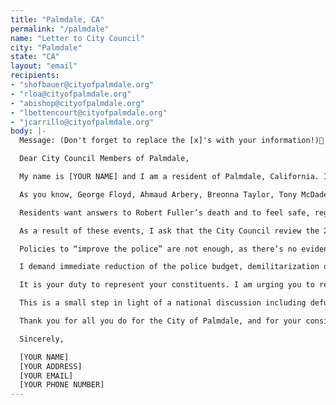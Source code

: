 ```yaml
---
title: "Palmdale, CA"
permalink: "/palmdale"
name: "Letter to City Council"
city: "Palmdale"
state: "CA"
layout: "email"
recipients:
- "shofbauer@cityofpalmdale.org"
- "rloa@cityofpalmdale.org"
- "abishop@cityofpalmdale.org"
- "lbettencourt@cityofpalmdale.org"
- "jcarrillo@cityofpalmdale.org"
body: |-
  Message: (Don't forget to replace the [x]'s with your information!)🔗

  Dear City Council Members of Palmdale,

  My name is [YOUR NAME] and I am a resident of Palmdale, California. It is clear that you all care deeply about our city and want to improve our home. I am emailing in support of the nationwide initiative to defund police departments in favor of supporting community-based public safety measures. This includes an increased budget for social services to fight homelessness, addiction, mental illness, domestic violence, and sexual assault.

  As you know, George Floyd, Ahmaud Arbery, Breonna Taylor, Tony McDade, Atatiana Jefferson, Tamir Rice, Philando Castile, Anthony Hill, Oscar Grant, Eric Garner, Yvette Smith, Desmond Phillips, and so many unnamed others have been killed as a result of deeply-rooted systemic racism and police brutality in our country. This has led to a renewed focus in every city, including Palmdale, which is in need of reassessing local priorities on a national and perhaps even global stage.

  Residents want answers to Robert Fuller’s death and to feel safe, regardless of race. According to NPR, Neo-Nazi groups have been reported in the area and the Justice Department has investigated discriminatory housing and policing practices Palmdale and our neighbor Lancaster. Is this what we want to be known for as a city?

  As a result of these events, I ask that the City Council review the 2020-2021 budget. I ask you to reallocate funds from the police department to other areas that desperately need it. These areas include community development, mental health treatment, affordable housing, funding for domestic violence shelters, and investing in the Black and Indigenous communities.

  Policies to “improve the police” are not enough, as there’s no evidence that implicit bias training or community relations initiatives help with reducing the abuses of policing (Sources: The Nation, The Atlantic). We need to reimagine public safety to prioritize alternatives to conflict rather than defaulting to violence.

  I demand immediate reduction of the police budget, demilitarization of our police force, and reallocation of funds from police to community-led health and safety strategies. We should redirect police funding to efforts that are actually proven to promote community well-being, such as affordable housing, shelters, and mental health services.

  It is your duty to represent your constituents. I am urging you to revise the Palmdale, CA recommended operating budget for FY 2020-21, and to increase funds to nonpunitive community efforts.

  This is a small step in light of a national discussion including defunding, disarming, and disbanding police forces. Major cities nationwide are having these discussions and we should be having these discussions alongside the national narrative. We need to reimagine the systems that keep our community safe.

  Thank you for all you do for the City of Palmdale, and for your consideration.

  Sincerely,

  [YOUR NAME]
  [YOUR ADDRESS]
  [YOUR EMAIL]
  [YOUR PHONE NUMBER]
---
```


